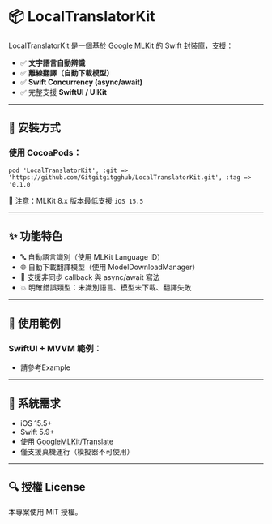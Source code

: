 # 📦 LocalTranslatorKit

LocalTranslatorKit 是一個基於 [Google MLKit](https://developers.google.com/ml-kit) 的 Swift 封裝庫，支援：

- ✅ **文字語言自動辨識**
- ✅ **離線翻譯（自動下載模型）**
- ✅ **Swift Concurrency (async/await)**
- ✅ 完整支援 **SwiftUI / UIKit**

---

## 🔧 安裝方式

### 使用 CocoaPods：

```
pod 'LocalTranslatorKit', :git => 'https://github.com/Gitgitgitgghub/LocalTranslatorKit.git', :tag => '0.1.0'
```

📌 注意：MLKit 8.x 版本最低支援 `iOS 15.5`

---

## ✨ 功能特色

- 🔤 自動語言識別（使用 MLKit Language ID）
- 🌐 自動下載翻譯模型（使用 ModelDownloadManager）
- 🔁 支援非同步 callback 與 async/await 寫法
- 💥 明確錯誤類型：未識別語言、模型未下載、翻譯失敗

---

## 📘 使用範例

### SwiftUI + MVVM 範例：

- 請參考Example

---

## 📄 系統需求

- iOS 15.5+
- Swift 5.9+
- 使用 [GoogleMLKit/Translate](https://developers.google.com/ml-kit/language/translation/ios)
- 僅支援真機運行（模擬器不可使用）

---

## 🔍 授權 License

本專案使用 MIT 授權。
